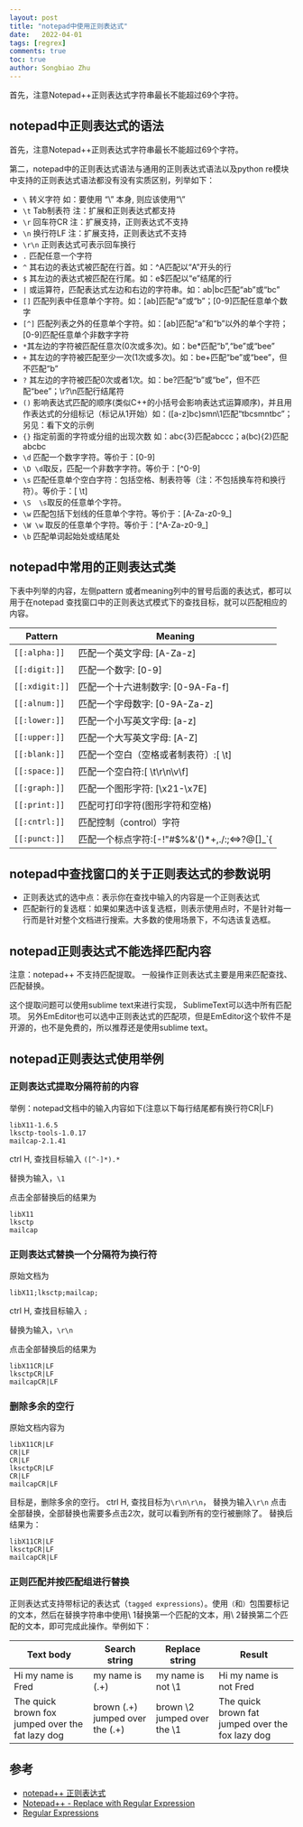 ```yaml
---
layout: post
title: "notepad中使用正则表达式"
date:   2022-04-01
tags: [regrex]
comments: true
toc: true
author: Songbiao Zhu
---
```


首先，注意Notepad++正则表达式字符串最长不能超过69个字符。



<!-- more -->

## notepad中正则表达式的语法

首先，注意Notepad++正则表达式字符串最长不能超过69个字符。

第二，notepad中的正则表达式语法与通用的正则表达式语法以及python re模块中支持的正则表达式语法都没有没有实质区别，列举如下：

- `\`   转义字符  如：要使用 “\” 本身, 则应该使用“\”
- `\t`  Tab制表符  注：扩展和正则表达式都支持
- `\r`  回车符CR   注：扩展支持，正则表达式不支持
- `\n`  换行符LF   注：扩展支持，正则表达式不支持
- `\r\n` 正则表达式可表示回车换行
- `.`  匹配任意一个字符
- `^` 其右边的表达式被匹配在行首。如：^A匹配以“A”开头的行
- `$` 其左边的表达式被匹配在行尾。如：e$匹配以“e”结尾的行
- `|`  或运算符，匹配表达式左边和右边的字符串。如：ab|bc匹配“ab”或“bc”
- `[]` 匹配列表中任意单个字符。如：[ab]匹配“a”或“b”；[0-9]匹配任意单个数字
- `[^]` 匹配列表之外的任意单个字符。如：[ab]匹配“a”和“b”以外的单个字符；[0-9]匹配任意单个非数字字符
- `*`其左边的字符被匹配任意次(0次或多次)。如：be*匹配“b”,“be”或“bee”
- `+` 其左边的字符被匹配至少一次(1次或多次)。如：be+匹配“be”或“bee”，但不匹配“b”
- `?` 其左边的字符被匹配0次或者1次。如：be?匹配“b”或“be”，但不匹配“bee”；\r?\n匹配行结尾符
- `()` 影响表达式匹配的顺序(类似C++的小括号会影响表达式运算顺序)，并且用作表达式的分组标记（标记从1开始）如：([a-z]bc)smn\1匹配“tbcsmntbc”；另见：看下文的示例
- `{}` 指定前面的字符或分组的出现次数  如：abc{3}匹配abccc；a(bc){2}匹配abcbc
- `\d` 匹配一个数字字符。等价于：[0-9]
- `\D \d`取反，匹配一个非数字字符。等价于：[^0-9]
- `\s` 匹配任意单个空白字符：包括空格、制表符等（注：不包括换车符和换行符）。等价于：[ \t]
- `\S  \s`取反的任意单个字符。
- `\w` 匹配包括下划线的任意单个字符。等价于：[A-Za-z0-9_]
- `\W \w` 取反的任意单个字符。等价于：[^A-Za-z0-9_]
- `\b` 匹配单词起始处或结尾处

## notepad中常用的正则表达式类

下表中列举的内容，左侧pattern 或者meaning列中的冒号后面的表达式，都可以用于在notepad 查找窗口中的正则表达式模式下的查找目标，就可以匹配相应的内容。

| Pattern        | Meaning                                       |
| -------------- | --------------------------------------------- |
| `[[:alpha:]]`  | 匹配一个英文字母: [A-Za-z]                    |
| `[[:digit:]]`  | 匹配一个数字: [0-9]                           |
| `[[:xdigit:]]` | 匹配一个十六进制数字: [0-9A-Fa-f]             |
| `[[:alnum:]]`  | 匹配一个字母数字: [0-9A-Za-z]                 |
| `[[:lower:]]`  | 匹配一个小写英文字母: [a-z]                   |
| `[[:upper:]]`  | 匹配一个大写英文字母: [A-Z]                   |
| `[[:blank:]]`  | 匹配一个空白（空格或者制表符）:[ \t]          |
| `[[:space:]]`  | 匹配一个空白符:[ \t\r\n\v\f]                  |
| `[[:graph:]]`  | 匹配一个图形字符: [\x21-\x7E]                 |
| `[[:print:]]`  | 匹配可打印字符(图形字符和空格)                |
| `[[:cntrl:]]`  | 匹配控制（control）字符                       |
| `[[:punct:]]`  | 匹配一个标点字符:[-!"#$%&'()*+,./:;<=>?@[]_`{ |

## notepad中查找窗口的关于正则表达式的参数说明

- 正则表达式的选中点：表示你在查找中输入的内容是一个正则表达式
- 匹配新行的复选框：如果如果选中该复选框，则表示使用点时，不是针对每一行而是针对整个文档进行搜索。大多数的使用场景下，不勾选该复选框。

## notepad正则表达式不能选择匹配内容

注意：notepad++ 不支持匹配提取。 一般操作正则表达式主要是用来匹配查找、匹配替换。

这个提取问题可以使用sublime text来进行实现， SublimeText可以选中所有匹配项。
 另外EmEditor也可以选中正则表达式的匹配项，但是EmEditor这个软件不是开源的，也不是免费的，所以推荐还是使用sublime text。

## notepad正则表达式使用举例

### 正则表达式提取分隔符前的内容

举例：notepad文档中的输入内容如下(注意以下每行结尾都有换行符CR|LF)

```undefined
libX11-1.6.5
lksctp-tools-1.0.17
mailcap-2.1.41
```

ctrl H, 查找目标输入 `([^-]*).*`

替换为输入，`\1`

点击全部替换后的结果为

```undefined
libX11
lksctp
mailcap
```

### 正则表达式替换一个分隔符为换行符

原始文档为

```mipsasm
libX11;lksctp;mailcap;
```

ctrl H, 查找目标输入 `;`

替换为输入，`\r\n`

点击全部替换后的结果为

```undefined
libX11CR|LF
lksctpCR|LF
mailcapCR|LF
```

### 删除多余的空行

原始文档内容为

```undefined
libX11CR|LF
CR|LF
CR|LF
lksctpCR|LF
CR|LF
mailcapCR|LF
```

目标是，删除多余的空行。
 ctrl H, 查找目标为`\r\n\r\n`，
 替换为输入`\r\n`
 点击全部替换，全部替换也需要多点击2次，就可以看到所有的空行被删除了。
 替换后结果为：

```undefined
libX11CR|LF
lksctpCR|LF
mailcapCR|LF
```

### 正则匹配并按匹配组进行替换

正则表达式支持带标记的表达式（`tagged expressions`）。使用`（`和`）`包围要标记的文本，然后在替换字符串中使用\ 1替换第一个匹配的文本，用\ 2替换第二个匹配的文本，即可完成此操作。举例如下：

| Text body                                        | Search string                   | Replace string              | Result                                           |
| ------------------------------------------------ | ------------------------------- | --------------------------- | ------------------------------------------------ |
| Hi my name is Fred                               | my name is (.+)                 | my name is not \1           | Hi my name is not Fred                           |
| The quick brown fox jumped over the fat lazy dog | brown (.+) jumped over the (.+) | brown \2 jumped over the \1 | The quick brown fat jumped over the fox lazy dog |

## 参考

- [notepad++ 正则表达式](https://www.cnblogs.com/winstonet/p/10635043.html)
- [Notepad++ - Replace with Regular Expression](https://gerardnico.com/ide/notepad/replace)
- [Regular Expressions](http://www.pnotepad.org/docs/search/regular_expressions/)